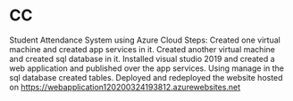 # CC
Student Attendance System using Azure Cloud
Steps:
Created one virtual machine and created app services in it.
Created another virtual machine and created sql database in it.
Installed visual studio 2019 and created a web application and published over the app services.
Using manage in the sql database created tables. 
Deployed and redeployed the website hosted on
https://webapplication120200324193812.azurewebsites.net
